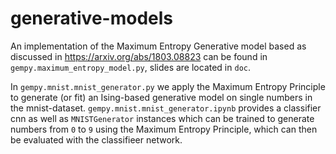 # generative-models

An implementation of the Maximum Entropy Generative model based as discussed in https://arxiv.org/abs/1803.08823 can be found in `gempy.maximum_entropy_model.py`, slides are located in `doc`.

In `gempy.mnist.mnist_generator.py` we apply the Maximum Entropy Principle to generate (or fit) an Ising-based generative model on single numbers in the mnist-dataset. `gempy.mnist.mnist_generator.ipynb` provides a classifier cnn as well as `MNISTGenerator` instances which can be trained to generate numbers from `0` to `9` using the Maximum Entropy Principle, which can then be evaluated with the classifieer network.

